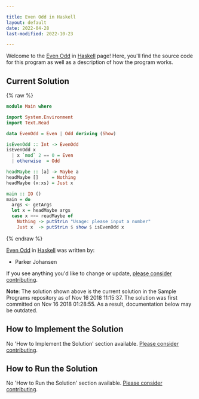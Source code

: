 ```yaml
---

title: Even Odd in Haskell
layout: default
date: 2022-04-28
last-modified: 2022-10-23

---
```


Welcome to the [Even Odd](https://sampleprograms.io/projects/even-odd) in [Haskell](https://sampleprograms.io/languages/haskell) page! Here, you'll find the source code for this program as well as a description of how the program works.

## Current Solution

{% raw %}

```haskell
module Main where

import System.Environment
import Text.Read

data EvenOdd = Even | Odd deriving (Show)

isEvenOdd :: Int -> EvenOdd
isEvenOdd x
  | x `mod` 2 == 0 = Even
  | otherwise  = Odd

headMaybe :: [a] -> Maybe a
headMaybe []     = Nothing
headMaybe (x:xs) = Just x

main :: IO ()
main = do
  args <- getArgs
  let x = headMaybe args
  case x >>= readMaybe of
    Nothing -> putStrLn "Usage: please input a number"
    Just x  -> putStrLn $ show $ isEvenOdd x
```

{% endraw %}

[Even Odd](https://sampleprograms.io/projects/even-odd) in [Haskell](https://sampleprograms.io/languages/haskell) was written by:

- Parker Johansen

If you see anything you'd like to change or update, [please consider contributing](https://github.com/TheRenegadeCoder/sample-programs).

**Note**: The solution shown above is the current solution in the Sample Programs repository as of Nov 16 2018 11:15:37. The solution was first committed on Nov 16 2018 01:28:55. As a result, documentation below may be outdated.

## How to Implement the Solution

No 'How to Implement the Solution' section available. [Please consider contributing](https://github.com/TheRenegadeCoder/sample-programs-website).

## How to Run the Solution

No 'How to Run the Solution' section available. [Please consider contributing](https://github.com/TheRenegadeCoder/sample-programs-website).